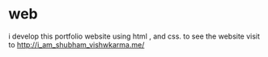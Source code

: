 # web
i develop this portfolio website using html , and css. to see the website visit to http://i_am_shubham_vishwkarma.me/
